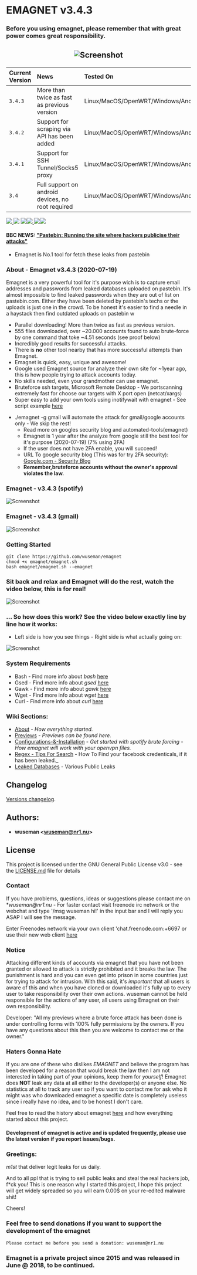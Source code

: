 # EMAGNET v3.4.3

### Before you using emagnet, please remember that with great power comes great responsibility. 

## <p align="center">![Screenshot](https://repository-images.githubusercontent.com/165741206/f9087e00-397d-11ea-9cab-1aea419f9448)

| Current Version    | News                            | Tested On                          |
| :----------------- | :-------------------------------- | :----------------------------------|
| `3.4.3`            |  More than twice as fast as previous version    | Linux/MacOS/OpenWRT/Windows/Android                               |
| `3.4.2`            |  Support for scraping via API has been added    | Linux/MacOS/OpenWRT/Windows/Android                               |
| `3.4.1`            |  Support for SSH Tunnel/Socks5 proxy    | Linux/MacOS/OpenWRT/Windows/Android                               |
| `3.4`              |  Full support on android devices, no root required    | Linux/MacOS/OpenWRT/Windows/Android                               |

<a href="https://github.com/wuseman/EMAGNET"><img src="https://img.shields.io/github/languages/top/wuseman/emagnet.svg?color=magenta&label=Bash%2FShell"></a><a href="https://github.com/wuseman/EMAGNET/issues?q=is%3Aissue+is%3Aclosed">
<img src="https://img.shields.io/github/issues-closed/wuseman/emagnet.svg?color=light&label=Closed%20Issues"></a>
 <a href="https://github.com/wuseman/EMAGNET/issues"><img src="https://img.shields.io/github/issues-raw/wuseman/emagnet.svg?color=orange&label=Open%20Issues"></a><img src="https://img.shields.io/github/last-commit/wuseman/emagnet.svg?color=darkmagenta&label=Latest%20Commit"><a href="https://twitter.com/wuseman1">
 <img src="https://img.shields.io/website/https/nr1.nu.svg?down_color=darkred&down_message=DOWN&label=Nr1.nu%2Femagnet&up_message=UP"><img src="https://img.shields.io/github/license/wuseman/emagnet.svg?color=blue&label=License"></a></a></a>
</a>
</p>

#### BBC NEWS: ["Pastebin: Running the site where hackers publicise their attacks"](https://www.bbc.com/news/technology-17524822) 

- Emagnet is No.1 tool for fetch these leaks from pastebin

### About - Emagnet v3.4.3 (2020-07-19)

Emagnet is a very powerful tool for it's purpose wich is to capture  email addresses and passwords from leaked databases uploaded on pastebin. It's almost impossible to find leaked passwords when they are out of list on pastebin.com. Either they have been deleted by pastebin's techs or the uploads is just one in the crowd. To be honest it's easier to find a needle in a haystack then find outdated uploads on pastebin w

* Parallel downloading! More than twice as fast as previous version.
* 555 files downloaded, over ~20.000 accounts found to auto brute-force by one command that toke ~4.51 seconds (see proof below)
* Incredibly good results for successful attacks.
* There is __no__ other tool nearby that has more successful attempts than Emagnet.
* Emagnet is quick, easy, unique and awesome!
* Google used Emagnet source for analyze their own site for ~1year ago, this is how people trying to attack accounts today.
* No skills needed, even your grandmother can use emagnet.
* Bruteforce ssh targets, Microsoft Remote Desktop - We portscanning extremely fast for choose our targets with X port open (netcat/xargs)
* Super easy to add your own tools using inotifywait with emagnet - See script example [here](https://pastebin.com/raw/rem8bNRw)
- ./emagnet -g gmail will automate the attack for gmail/google accounts only - We skip the rest!
  - Read more on googles security blog and automated-tools(emagnet) 
  - Emagnet is 1 year after the analyze from google still the best tool for it's purpose (2020-07-19) (7% using 2FA)
  - If the user does not have 2FA enable, you will succeed!
  - URL To google security blog (This was for try 2FA security): [Google.com - Security Blog](https://security.googleblog.com/2019/05/new-research-how-effective-is-basic.html)
  - __Remember,bruteforce accounts without the owner's approval violates the law.__

### Emagnet - v3.4.3 (spotify)
![Screenshot](https://nr1.nu/emagnet/emagnet-v3.4.3-spotify.gif)

### Emagnet - v3.4.3 (gmail)
![Screenshot](https://nr1.nu/emagnet/emagnet-v3.4.3-gmail.gif)

### Getting Started

    git clone https://github.com/wuseman/emagnet
    chmod +x emagnet/emagnet.sh
    bash emagnet/emagnet.sh --emagnet
    
    
### Sit back and relax and Emagnet will do the rest, watch the video below, this is for real!	

![Screenshot](.preview/emagnet-latest.gif)

### ... So how does this work? See the video below exactly line by line how it works: 

* Left side is how you see things - Right side is what actually going on:

![Screenshot](.preview/emagnet2-debug.gif)

### System Requirements

- Bash     - Find more info about _bash_ [here](https://www.gnu.org/software/bash/)
- Gsed     - Find more info about _gsed_ [here](https://www.gnu.org/software/sed/)
- Gawk     - Find more info about _gawk_ [here](https://www.gnu.org/software/gawk/)
- Wget     - Find more info about _wget_ [here](https://www.gnu.org/software/wget/)
- Curl     - Find more info about _curl_ [here](https://github.com/curl/curl)

### Wiki Sections:

- [About](https://github.com/wuseman/EMAGNET/wiki/ABOUT) - 
_How everything started._
- [Previews](https://github.com/wuseman/EMAGNET/wiki/PREVIEWS) - 
_Previews can be found here._
- [Configurations-&-Installation](https://github.com/wuseman/EMAGNET/wiki/Configurations-&-Installation) - 
_Get started with spotify brute forcing - How emagnet will work with your openvpn files._
- [Regex - Tips For Search](https://github.com/wuseman/EMAGNET/wiki/Searching-&-Regex) - How To Find your facebook credenticals, if it has been leaked._
- [Leaked Databases](https://github.com/wuseman/EMAGNET/wiki/Leaked-Databases) - Various Public Leaks

## Changelog

[Versions changelog](CHANGELOG.md).

## Authors: 

* **wuseman <wuseman@nr1.nu\>** 

## License

This project is licensed under the GNU General Public License v3.0 - see the [LICENSE.md](LICENSE.md) file for details

### Contact

  If you have problems, questions, ideas or suggestions please contact me on *_wuseman@nr1.nu_  - For faster contact visit freenode irc network or the webchat and type '/msg wuseman hi!' in the input bar and I will reply you ASAP I will see the message.
  
  Enter Freenodes network via your own client 'chat.freenode.com:+6697 or use their new web client [here](https://webchat.freenode.net/)

### Notice

Attacking different kinds of accounts via emagnet that you have not been granted or allowed to attack is strictly prohibited and it breaks the law. The punishment is hard and you can even get into prison in some countries just for trying to attack for intrusion. With this said, it's *important* that all users is aware of this and when you have cloned or downloaded it's fully up to every user to take responsibility over their own actions. wuseman cannot be held responsible for the actions of any user, all users using Emagnet on their own responsibility. 

Developer: "All my previews where a brute force attack has been done is under controlling forms with 100% fully permissions by the owners. If you have any questions about this then you are welcome to contact me or the owner."

### Haters Gonna Hate

If you are one of these who dislikes _EMAGNET_ and believe the program has been developed for a reason that would break the law then I am not interested in taking part of your opinions, keep them for _yourself_! Emagnet does **NOT** leak any data at all either to the developer(s) or anyone else. No statistics at all to track any user so if you want to contact me for ask who it might was who downloaded emagnet a specific date is completely useless since i really have no idea, and to be honest I don't care.

Feel free to read the history about emagnet [here](https://github.com/wuseman/EMAGNET/wiki/About) and how everything started about this project.

#### Development of emagnet is active and is updated frequently, please use the latest version if you report issues/bugs.

### Greetings: 

_m1st_ that deliver legit leaks for us daily.

And to all ppl that is trying to sell public leaks and steal the real hackers job, f*ck you! This is one reason why I started this project, I hope this project will get widely spreaded so you will earn 0.00$ on your re-edited malware shit!

Cheers!

### Feel free to send donations if you want to support the development of the emagnet

    Please contact me before you send a donation: wuseman@nr1.nu

### Emagnet is a private project since 2015 and was released in June @ 2018, to be continued. 

